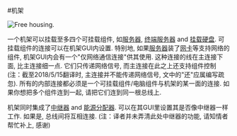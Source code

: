 #机架

![Free housing.](oredict:oc:rack)

一个机架可以挂载至多四个可挂载组件, 如[服务器](../item/server1.md), [终端服务器](../item/terminalServer.md) and [挂载硬盘](../item/diskDriveMountable.md). 可挂载组件的连接可以在机架GUI内设置. 特别地, 如果[服务器](../item/server1.md)装了[网卡](../item/lanCard.md)等支持网络的组件, 机架GUI内会有一个"仅网络通信连接"供其使用. 这种连接的线在主连接下面, 比主连接细一点. 它们只传递网络信号, 而主连接在此之上还支持组件控制(注：截至2018/5/15翻译时, 主连接并不能传递网络信号, 文中的"还"应属编写疏忽). 所有的内部连接都必须是一个可挂载组件/电脑组件与机架的某一面的连接. 如果你想把多个组件连到一起, 请把它们连到同一根总线上.

机架同时集成了[中继器](relay.md) and [能源分配器](powerDistributor.md). 可以在其GUI里设置其是否像中继器一样工作. 如果是, 总线间将互相连接.
(注：译者并未弄清此处中继器的功能, 请知情者帮忙补上, 感谢)